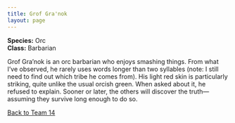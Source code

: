 ```yaml
---
title: Grof Gra'nok
layout: page
---
```


**Species:** Orc  
**Class:** Barbarian  

Grof Gra’nok is an orc barbarian who enjoys smashing things. From what I’ve observed, he rarely uses words longer than two syllables (note: I still need to find out which tribe he comes from). His light red skin is particularly striking, quite unlike the usual orcish green. When asked about it, he refused to explain. Sooner or later, the others will discover the truth—assuming they survive long enough to do so.

[Back to Team 14](/team_14)

